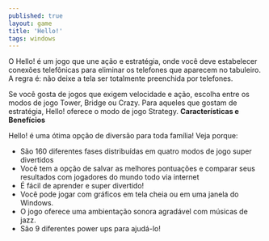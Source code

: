 ```yaml
---
published: true
layout: game
title: 'Hello!'
tags: windows
---
```

O Hello! é um jogo que une ação e estratégia, onde você deve estabelecer conexões telefônicas para eliminar os telefones que aparecem no tabuleiro. A regra é: não deixe a tela ser totalmente preenchida por telefones.

<center></center>

Se você gosta de jogos que exigem velocidade e ação, escolha entre os modos de jogo Tower, Bridge ou Crazy. Para aqueles que gostam de estratégia, Hello! oferece o modo de jogo Strategy.
<span style="font-weight: bold;">Características e Benefícios</span>

Hello! é uma ótima opção de diversão para toda família! Veja porque:

- São 160 diferentes fases distribuídas em quatro modos de jogo super divertidos
- Você tem a opção de salvar as melhores pontuações e comparar seus resultados com jogadores do mundo todo via internet
- É fácil de aprender e super divertido!
- Você pode jogar com gráficos em tela cheia ou em uma janela do Windows.
- O jogo oferece uma ambientação sonora agradável com músicas de jazz.
- São 9 diferentes power ups para ajudá-lo!

 